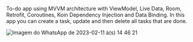 To-do app using MVVM architecture with ViewModel, Live Data, Room, Retrofit, Coroutines, Koin Dependency Injection and Data Binding. In this app you can create a task, update and then delete all tasks that are done.


![Imagem do WhatsApp de 2023-02-11 à(s) 14 46 21](https://user-images.githubusercontent.com/122300740/218273032-819d2637-11ce-4c5e-85da-b6221850db6c.jpg)
